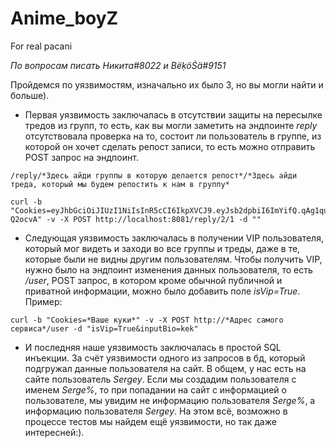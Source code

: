 # Anime_boyZ
For real pacani

*По вопросам писать Никита#8022 и BëḳöṠä#9151*

Пройдемся по уязвимостям, изначально их было 3, но вы могли найти и больше).

 + Первая уязвимость заключалась в отсутствии защиты на пересылке тредов из групп, то есть, как вы могли заметить на эндпоинте *reply* отсутствовала проверка на то, состоит ли пользователь в группе, из которой он хочет сделать репост записи, то есть можно отправить POST запрос на эндпоинт. 

```
/reply/*Здесь айди группы в которую делается репост*/*Здесь айди треда, который мы будем репостить к нам в группу*

curl -b "Cookies=eyJhbGciOiJIUzI1NiIsInR5cCI6IkpXVCJ9.eyJsb2dpbiI6ImYifQ.qAg1quQ9ElCS3QF_WI9UEY1GKLTcNtDHVl7o-Q2ocvA" -v -X POST http://localhost:8081/reply/2/1 -d ""
```
 + Cледующая уязвимость заключалась в получении VIP пользователя, который мог видеть и заходи во все группы и треды, даже в те, которые были не видны другим пользователям. Чтобы получить VIP, нужно было на эндпоинт изменения данных пользователя, то есть */user*, POST запрос, в котором кроме обычной публичной и приватной информации, можно было добавить поле *isVip=True*. Пример:
```
curl -b "Cookies=*Ваше куки*" -v -X POST http://*Адрес самого сервиса*/user -d "isVip=True&inputBio=kek"
```
 + И последняя наше уязвимость заключалась в простой SQL инъекции. За счёт уязвимости одного из запросов в бд, который подгружал данные пользователя на сайт. В общем, у нас есть на сайте пользователь *Sergey*. Если мы создадим пользователя с именем  *Serge%*, то при попадании на сайт с информацией о пользователе, мы увидим не информацию пользователя *Serge%*, а информацию пользователя *Sergey*. На этом всё, возможно в процессе тестов мы найдем ещё уязвимости, но так даже интересней:).
